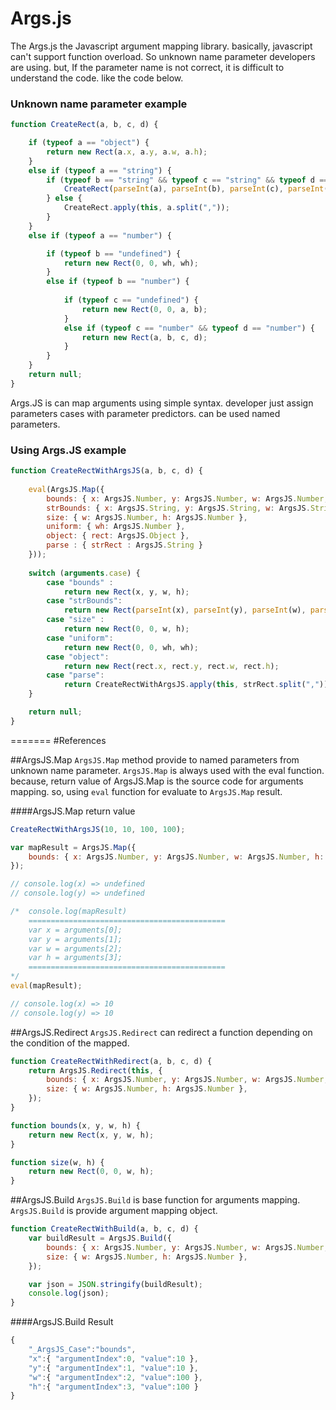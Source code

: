 Args.js
=======


The Args.js the Javascript argument mapping library. 
basically, javascript can't support function overload. So unknown name parameter developers are using. 
but, If the parameter name is not correct, it is difficult to understand the code. like the code below.


### Unknown name parameter example

```javascript
function CreateRect(a, b, c, d) {

    if (typeof a == "object") {
        return new Rect(a.x, a.y, a.w, a.h);
    }
    else if (typeof a == "string") {
        if (typeof b == "string" && typeof c == "string" && typeof d == "string") {
            CreateRect(parseInt(a), parseInt(b), parseInt(c), parseInt(d));
        } else {
            CreateRect.apply(this, a.split(","));
        }                
    }
    else if (typeof a == "number") {

        if (typeof b == "undefined") {
            return new Rect(0, 0, wh, wh);
        }
        else if (typeof b == "number") {
                
            if (typeof c == "undefined") {
                return new Rect(0, 0, a, b);
            }
            else if (typeof c == "number" && typeof d == "number") {
                return new Rect(a, b, c, d);
            }
        }
    }
    return null;
}
```

Args.JS is can map arguments using simple syntax. 
developer just assign parameters cases with parameter predictors. can be used named parameters.

### Using Args.JS example

```javascript
function CreateRectWithArgsJS(a, b, c, d) {
            
    eval(ArgsJS.Map({
        bounds: { x: ArgsJS.Number, y: ArgsJS.Number, w: ArgsJS.Number, h: ArgsJS.Number },
        strBounds: { x: ArgsJS.String, y: ArgsJS.String, w: ArgsJS.String, h: ArgsJS.String },
        size: { w: ArgsJS.Number, h: ArgsJS.Number },
        uniform: { wh: ArgsJS.Number },
        object: { rect: ArgsJS.Object },
        parse : { strRect : ArgsJS.String }
    }));
           
    switch (arguments.case) {
        case "bounds" :
            return new Rect(x, y, w, h);
        case "strBounds":
            return new Rect(parseInt(x), parseInt(y), parseInt(w), parseInt(h));
        case "size" :
            return new Rect(0, 0, w, h);
        case "uniform":
            return new Rect(0, 0, wh, wh);
        case "object":
            return new Rect(rect.x, rect.y, rect.w, rect.h);
        case "parse":
            return CreateRectWithArgsJS.apply(this, strRect.split(","));
    }

    return null;
}
```
=======
#References

##ArgsJS.Map
`ArgsJS.Map` method provide to named parameters from unknown name parameter.
`ArgsJS.Map` is always used with the eval function. because, return value of ArgsJS.Map is the source code for arguments mapping. so, using `eval` function for evaluate to `ArgsJS.Map` result.

####ArgsJS.Map return value

```javascript
CreateRectWithArgsJS(10, 10, 100, 100);

var mapResult = ArgsJS.Map({
    bounds: { x: ArgsJS.Number, y: ArgsJS.Number, w: ArgsJS.Number, h: ArgsJS.Number },
});

// console.log(x) => undefined
// console.log(y) => undefined

/*  console.log(mapResult)
    ============================================
    var x = arguments[0];
    var y = arguments[1];
    var w = arguments[2];
    var h = arguments[3];
    ============================================
*/
eval(mapResult);

// console.log(x) => 10
// console.log(y) => 10
```


##ArgsJS.Redirect
`ArgsJS.Redirect` can redirect a function depending on the condition of the mapped.

```javascript
function CreateRectWithRedirect(a, b, c, d) {
    return ArgsJS.Redirect(this, {
        bounds: { x: ArgsJS.Number, y: ArgsJS.Number, w: ArgsJS.Number, h: ArgsJS.Number },
        size: { w: ArgsJS.Number, h: ArgsJS.Number },
    });
}

function bounds(x, y, w, h) {
    return new Rect(x, y, w, h);
}

function size(w, h) {
    return new Rect(0, 0, w, h);
}
```

##ArgsJS.Build
`ArgsJS.Build` is base function for arguments mapping. `ArgsJS.Build` is provide argument mapping object.
```javascript
function CreateRectWithBuild(a, b, c, d) {
    var buildResult = ArgsJS.Build({
        bounds: { x: ArgsJS.Number, y: ArgsJS.Number, w: ArgsJS.Number, h: ArgsJS.Number },
        size: { w: ArgsJS.Number, h: ArgsJS.Number },
    });

    var json = JSON.stringify(buildResult);
    console.log(json);
}
```
####ArgsJS.Build Result
```javascript
{
    "_ArgsJS_Case":"bounds",
    "x":{ "argumentIndex":0, "value":10 },
    "y":{ "argumentIndex":1, "value":10 },
    "w":{ "argumentIndex":2, "value":100 },
    "h":{ "argumentIndex":3, "value":100 }
}
```

